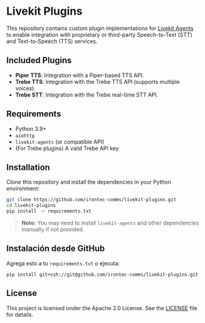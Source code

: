 # Livekit Plugins

This repository contains custom plugin implementations for [Livekit Agents](https://github.com/livekit/agents) to enable integration with proprietary or third-party Speech-to-Text (STT) and Text-to-Speech (TTS) services.

## Included Plugins

- **Piper TTS**: Integration with a Piper-based TTS API.
- **Trebe TTS**: Integration with the Trebe TTS API (supports multiple voices).
- **Trebe STT**: Integration with the Trebe real-time STT API.

## Requirements

- Python 3.9+
- `aiohttp`
- `livekit-agents` (or compatible API)
- (For Trebe plugins) A valid Trebe API key

## Installation

Clone this repository and install the dependencies in your Python environment:

```bash
git clone https://github.com/irontec-comms/livekit-plugins.git
cd livekit-plugins
pip install -r requirements.txt
```

> **Note:** You may need to install `livekit-agents` and other dependencies manually if not provided.

## Instalación desde GitHub

Agrega esto a tu `requirements.txt` o ejecuta:

```
pip install git+ssh://git@github.com/irontec-comms/livekit-plugins.git
```

## License

This project is licensed under the Apache 2.0 License. See the [LICENSE](LICENSE) file for details.